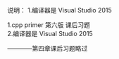 说明：
1.编译器是 Visual Studio 2015




1.cpp primer 第六版 课后习题<br>
2.编译器是 Visual Studio 2015

————第四章课后习题略过

